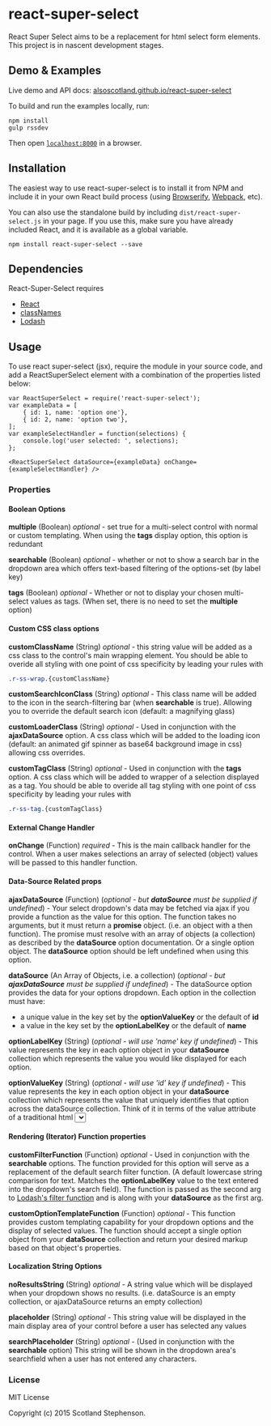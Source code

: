 # react-super-select

React Super Select aims to be a replacement for html select form elements.
This project is in nascent development stages.


## Demo & Examples

Live demo and API docs: [alsoscotland.github.io/react-super-select](http://alsoscotland.github.io/react-super-select/)

To build and run the examples locally, run:

```
npm install
gulp rssdev
```

Then open [`localhost:8000`](http://localhost:8000) in a browser.


## Installation

The easiest way to use react-super-select is to install it from NPM and include it in your own React build process (using [Browserify](http://browserify.org), [Webpack](http://webpack.github.io/), etc).

You can also use the standalone build by including `dist/react-super-select.js` in your page. If you use this, make sure you have already included React, and it is available as a global variable.

```
npm install react-super-select --save
```

## Dependencies
React-Super-Select requires 
  - [React](https://facebook.github.io/react/index.html)
  - [classNames](https://www.npmjs.com/package/classnames)
  - [Lodash](https://lodash.com/)

## Usage

To use react super-select (jsx), require the module in your source code, and add a ReactSuperSelect element with a combination of the properties listed below:

```
var ReactSuperSelect = require('react-super-select');
var exampleData = [
    { id: 1, name: 'option one'},
    { id: 2, name: 'option two'},
];
var exampleSelectHandler = function(selections) {
    console.log('user selected: ', selections);
};

<ReactSuperSelect dataSource={exampleData} onChange={exampleSelectHandler} />
```

### Properties

#### Boolean Options

**multiple** (Boolean) *optional*  - set true for a multi-select control with normal or custom templating.  When using the **tags** display option, this option is redundant

**searchable** (Boolean) *optional* - whether or not to show a search bar in the dropdown area which offers text-based filtering of the options-set (by label key)

**tags** (Boolean) *optional* - Whether or not to display your chosen multi-select values as tags.  (When set, there is no need to set the **multiple** option)

#### Custom CSS class options

**customClassName** (String) *optional* - this string value will be added as a css class to the control's main wrapping element.  You should be able to overide all styling with one point of css specificity by leading your rules with 
```css
.r-ss-wrap.{customClassName}
```


**customSearchIconClass** (String) *optional* - This class name will be added to the icon in the search-filtering bar (when **searchable** is true).  Allowing you to override the default search icon (default: a magnifying glass)

**customLoaderClass** (String) *optional* - Used in conjunction with the **ajaxDataSource** option.  A css class which will be added to the loading icon (default: an animated gif spinner as base64 background image in css) allowing css overrides.

**customTagClass** (String) *optional* - Used in conjunction with the **tags** option.  A css class which will be added to wrapper of a selection displayed as a tag. You should be able to overide all tag styling with one point of css specificity by leading your rules with 
```css
.r-ss-tag.{customTagClass} 
```

#### External Change Handler

**onChange** (Function) *required* - This is the main callback handler for the control.  When a user makes selections an array of selected (object) values will be passed to this handler function.

#### Data-Source Related props

**ajaxDataSource** (Function) (*optional - but **dataSource** must be supplied if undefined*) - Your select dropdown's data may be fetched via ajax if you provide a function as the value for this option.  The function takes no arguments, but it must return a **promise** object. (i.e. an object with a then function).  The promise must resolve with an array of objects (a collection) as described by the **dataSource** option documentation. Or a single option object.  The **dataSource** option should be left undefined when using this option.

**dataSource** (An Array of Objects, i.e. a collection) (*optional - but **ajaxDataSource** must be supplied if undefined*) - The dataSource option provides the data for your options dropdown. Each option in the collection must have:   
  - a unique value in the key set by the **optionValueKey** or the default of **id**
  - a value in the key set by the **optionLabelKey** or the default of **name**

**optionLabelKey** (String) (*optional - will use 'name' key if undefined*) - This value represents the key in each option object in your **dataSource** collection which represents the value you would like displayed for each option.

**optionValueKey** (String) (*optional - will use 'id' key if undefined*) - This value represents the key in each option object in your **dataSource** collection which represents the value that uniquely identifies that option across the dataSource collection.  Think of it in terms of the value attribute of a traditional html <select> element

#### Rendering (Iterator) Function properties

 **customFilterFunction** (Function) *optional* - Used in conjunction with the **searchable** options.  The function provided for this option will serve as a replacement of the default search filter function. (A default lowercase string comparison for text.  Matches the **optionLabelKey** value to the text entered into the dropdown's search field).  The function is passed as the second arg to [Lodash's filter function](https://lodash.com/docs#filter) and is along with your **dataSource** as the first arg.

 **customOptionTemplateFunction** (Function) *optional* - This function provides custom templating capability for your dropdown options and the display of selected values.  The function should accept a single option object from your **dataSource** collection and return your desired markup based on that object's properties.

#### Localization String Options
  
  **noResultsString** (String) *optional* - A string value which will be displayed when your dropdown shows no results.  (i.e. dataSource is an empty collection, or ajaxDataSource returns an empty collection)

  **placeholder** (String) *optional* - This string value will be displayed in the main display area of your control before a user has selected any values

  **searchPlaceholder** (String) *optional* - (Used in conjunction with the **searchable** option) This string will be shown in the dropdown area's searchfield when a user has not entered any characters. 





### License

MIT License

Copyright (c) 2015 Scotland Stephenson.

